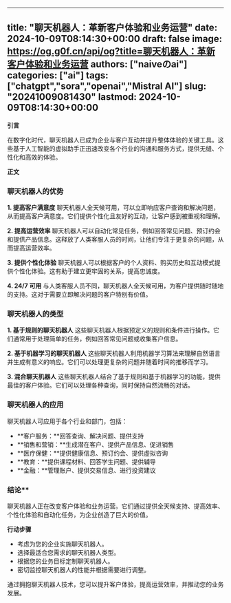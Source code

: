 
---
title: "聊天机器人：革新客户体验和业务运营"
date: 2024-10-09T08:14:30+00:00
draft: false
image: https://og.g0f.cn/api/og?title=聊天机器人：革新客户体验和业务运营
authors: ["naiveのai"]
categories: ["ai"]
tags: ["chatgpt","sora","openai","Mistral AI"]
slug: "20241009081430"
lastmod: 2024-10-09T08:14:30+00:00
---
**引言**

在数字化时代，聊天机器人已成为企业与客户互动并提升整体体验的关键工具。这些基于人工智能的虚拟助手正迅速改变各个行业的沟通和服务方式，提供无缝、个性化和高效的体验。

**正文**

### 聊天机器人的优势

**1. 提高客户满意度**
聊天机器人全天候可用，可以立即响应客户查询和解决问题，从而提高客户满意度。它们提供个性化且友好的互动，让客户感到被重视和理解。

**2. 提高运营效率**
聊天机器人可以自动化常见任务，例如回答常见问题、预订约会和提供产品信息。这释放了人类客服人员的时间，让他们专注于更复杂的问题，从而提高运营效率。

**3. 提供个性化体验**
聊天机器人可以根据客户的个人资料、购买历史和互动模式提供个性化体验。这有助于建立更牢固的关系，提高忠诚度。

**4. 24/7 可用**
与人类客服人员不同，聊天机器人全天候可用，为客户提供随时随地的支持。这对于需要立即解决问题的客户特别有价值。

### 聊天机器人的类型

**1. 基于规则的聊天机器人**
这些聊天机器人根据预定义的规则和条件进行操作。它们通常用于处理简单的任务，例如回答常见问题或收集客户信息。

**2. 基于机器学习的聊天机器人**
这些聊天机器人利用机器学习算法来理解自然语言并生成有意义的响应。它们可以处理更复杂的问题并随着时间的推移而学习。

**3. 混合聊天机器人**
这些聊天机器人结合了基于规则和基于机器学习的功能，提供最佳的客户体验。它们可以处理各种查询，同时保持自然流畅的对话。

### 聊天机器人的应用

聊天机器人可应用于各个行业和部门，包括：

* **客户服务：**回答查询、解决问题、提供支持
* **销售和营销：**生成潜在客户、提供产品信息、促进销售
* **医疗保健：**提供健康信息、预订约会、提供虚拟咨询
* **教育：**提供课程材料、回答学生问题、提供辅导
* **金融：**管理账户、提供交易信息、进行投资建议

### 结论**

聊天机器人正在改变客户体验和业务运营。它们通过提供全天候支持、提高效率、个性化体验和自动化任务，为企业创造了巨大的价值。

**行动步骤**

* 考虑为您的企业实施聊天机器人。
* 选择最适合您需求的聊天机器人类型。
* 根据您的业务目标定制聊天机器人。
* 密切监控聊天机器人的性能并根据需要进行调整。

通过拥抱聊天机器人技术，您可以提升客户体验，提高运营效率，并推动您的业务发展。